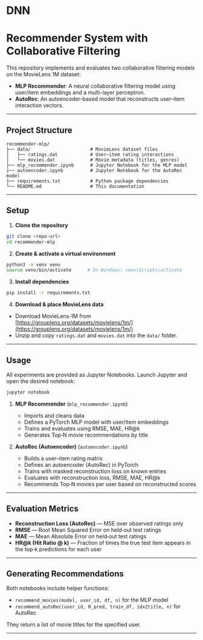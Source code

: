 # DNN

# Recommender System with Collaborative Filtering

This repository implements and evaluates two collaborative filtering models on the MovieLens 1M dataset:

- **MLP Recommender**: A neural collaborative filtering model using user/item embeddings and a multi-layer perceptron.
- **AutoRec**: An autoencoder-based model that reconstructs user–item interaction vectors.

---

## Project Structure

```
recommender-mlp/
├── data/                      # MovieLens dataset files
│   ├── ratings.dat            # User–item rating interactions
│   └── movies.dat             # Movie metadata (titles, genres)
├── mlp_recommender.ipynb      # Jupyter Notebook for the MLP model
├── autoencoder.ipynb          # Jupyter Notebook for the AutoRec model
├── requirements.txt           # Python package dependencies
└── README.md                  # This documentation
```

---

## Setup

1. **Clone the repository**

```bash
git clone <repo-url>
cd recommender-mlp
```

2. **Create & activate a virtual environment**

```bash
python3 -m venv venv
source venv/bin/activate      # On Windows: venv\Scripts\activate
```

3. **Install dependencies**

```bash
pip install -r requirements.txt
```

4. **Download & place MovieLens data**

- Download MovieLens‑1M from [https://grouplens.org/datasets/movielens/1m/](https://grouplens.org/datasets/movielens/1m/)
- Unzip and copy `ratings.dat` and `movies.dat` into the `data/` folder.

---

## Usage

All experiments are provided as Jupyter Notebooks. Launch Jupyter and open the desired notebook:

```bash
jupyter notebook
```

1. **MLP Recommender** (`mlp_recommender.ipynb`)

   - Imports and cleans data
   - Defines a PyTorch MLP model with user/item embeddings
   - Trains and evaluates using RMSE, MAE, HR\@k
   - Generates Top‑N movie recommendations by title

2. **AutoRec (Autoencoder)** (`autoencoder.ipynb`)

   - Builds a user–item rating matrix
   - Defines an autoencoder (AutoRec) in PyTorch
   - Trains with masked reconstruction loss on known entries
   - Evaluates with reconstruction loss, RMSE, MAE, HR\@k
   - Recommends Top‑N movies per user based on reconstructed scores

---

## Evaluation Metrics

- **Reconstruction Loss (AutoRec)** — MSE over observed ratings only
- **RMSE** — Root Mean Squared Error on held‑out test ratings
- **MAE** — Mean Absolute Error on held‑out test ratings
- **HR\@k (Hit Ratio @ k)** — Fraction of times the true test item appears in the top‑k predictions for each user

---

## Generating Recommendations

Both notebooks include helper functions:

- `recommend_movies(model, user_id, df, n)` for the MLP model
- `recommend_autoRec(user_id, R_pred, train_df, idx2title, n)` for AutoRec

They return a list of movie titles for the specified user.

---
